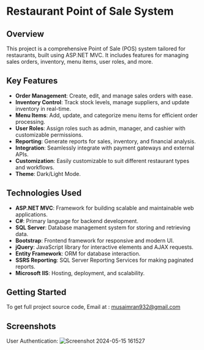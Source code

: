 # Restaurant Point of Sale System

## Overview

This project is a comprehensive Point of Sale (POS) system tailored for restaurants, built using ASP.NET MVC. It includes features for managing sales orders, inventory, menu items, user roles, and more.

## Key Features

- **Order Management**: Create, edit, and manage sales orders with ease.
- **Inventory Control**: Track stock levels, manage suppliers, and update inventory in real-time.
- **Menu Items**: Add, update, and categorize menu items for efficient order processing.
- **User Roles**: Assign roles such as admin, manager, and cashier with customizable permissions.
- **Reporting**: Generate reports for sales, inventory, and financial analysis.
- **Integration**: Seamlessly integrate with payment gateways and external APIs.
- **Customization**: Easily customizable to suit different restaurant types and workflows.
- **Theme**: Dark/Light Mode.

## Technologies Used

- **ASP.NET MVC**: Framework for building scalable and maintainable web applications.
- **C#**: Primary language for backend development.
- **SQL Server**: Database management system for storing and retrieving data.
- **Bootstrap**: Frontend framework for responsive and modern UI.
- **jQuery**: JavaScript library for interactive elements and AJAX requests.
- **Entity Framework**: ORM for database interaction.
- **SSRS Reporting**: SQL Server Reporting Services for making paginated reports.
- **Microsoft IIS**: Hosting, deployment, and scalability.

## Getting Started

To get full project source code, Email at : musaimran932@gmail.com

## Screenshots

User Authentication:
![Screenshot 2024-05-15 161527](https://github.com/musa-imran/restaurant-pos/assets/125245592/75471604-759d-45a5-9787-77ac9bf8f6d0)
